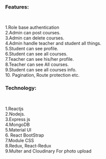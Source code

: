 
<h3>Features:</h3><br>

1.Role base authentication<br>
2.Admin can post courses.<br>
3.Admin can delete courses.<br>
4.Admin handle teacher and student all things.<br>
5.Student can see profile.<br>
6.Student can see all courses.<br>
7.Teacher can see his/her profile.<br>
8.Teacher can see All courses.<br>
9.Student can see all courses info.<br>
10. Pagination, Route protection etc.<br>

<h3>Technology: </h3/><br>

1.Reactjs <br>
2.Nodejs.<br>
3.Express js<br>
4.MongoDB<br>
5.Material UI<br>
6. React BootStrap<br>
7.Module CSS<br>
8.Redux, React-Redux<br>
9.Multer and Cloudinary For photo upload<br>


